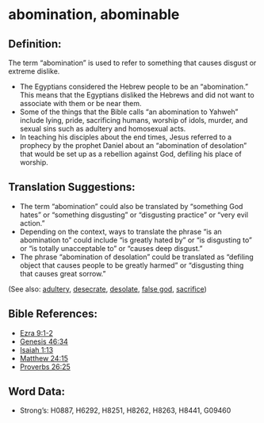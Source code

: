 # abomination, abominable

## Definition:

The term “abomination” is used to refer to something that causes disgust or extreme dislike.

* The Egyptians considered the Hebrew people to be an “abomination.” This means that the Egyptians disliked the Hebrews and did not want to associate with them or be near them.
* Some of the things that the Bible calls “an abomination to Yahweh” include lying, pride, sacrificing humans, worship of idols, murder, and sexual sins such as adultery and homosexual acts.
* In teaching his disciples about the end times, Jesus referred to a prophecy by the prophet Daniel about an “abomination of desolation” that would be set up as a rebellion against God, defiling his place of worship.

## Translation Suggestions:

* The term “abomination” could also be translated by “something God hates” or “something disgusting” or “disgusting practice” or “very evil action.”
* Depending on the context, ways to translate the phrase “is an abomination to” could include “is greatly hated by” or “is disgusting to” or “is totally unacceptable to” or “causes deep disgust.”
* The phrase “abomination of desolation” could be translated as “defiling object that causes people to be greatly harmed” or “disgusting thing that causes great sorrow.”

(See also: [adultery](../kt/adultery.md), [desecrate](../other/desecrate.md), [desolate](../other/desolate.md), [false god](../kt/falsegod.md), [sacrifice](../other/sacrifice.md))

## Bible References:

* [Ezra 9:1-2](rc://en/tn/help/ezr/09/01)
* [Genesis 46:34](rc://en/tn/help/gen/46/34)
* [Isaiah 1:13](rc://en/tn/help/isa/01/13)
* [Matthew 24:15](rc://en/tn/help/mat/24/15)
* [Proverbs 26:25](rc://en/tn/help/pro/26/25)

## Word Data:

* Strong’s: H0887, H6292, H8251, H8262, H8263, H8441, G09460
